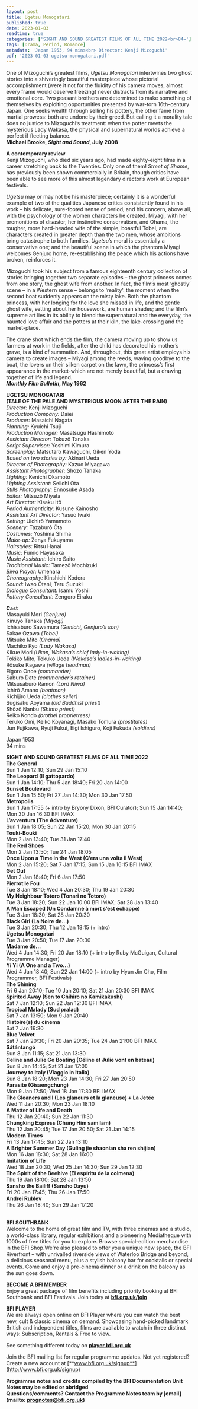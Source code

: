 ```yaml
---
layout: post
title: Ugetsu Monogatari
published: true
date: 2023-01-03
readtime: true
categories: ['SIGHT AND SOUND GREATEST FILMS OF ALL TIME 2022<br>84=']
tags: [Drama, Period, Romance]
metadata: 'Japan 1953, 94 mins<br> Director: Kenji Mizoguchi'
pdf: '2023-01-03-ugetsu-monogatari.pdf'
---
```


One of Mizoguchi’s greatest films, _Ugetsu Monogatari_ intertwines two ghost stories into a shiveringly beautiful masterpiece whose pictorial accomplishment (were it not for the fluidity of his camera moves, almost every frame would deserve freezing) never distracts from its narrative and emotional core. Two peasant brothers are determined to make something of themselves by exploiting opportunities presented by war-torn 16th-century Japan. One seeks wealth through selling his pottery, the other fame from martial prowess: both are undone by their greed. But calling it a morality tale does no justice to Mizoguchi’s treatment: when the potter meets the mysterious Lady Wakasa, the physical and supernatural worlds achieve a perfect if fleeting balance.  
**Michael Brooke, _Sight and Sound_, July 2008**  

**A contemporary review**  
Kenji Mizoguchi, who died six years ago, had made eighty-eight films in a career stretching back to the Twenties. Only one of them! _Street of Shame_, has previously been shown commercially in Britain, though critics have been able to see more of this almost legendary director’s work at European festivals.

_Ugetsu_ may or may not be his masterpiece; certainly it is a wonderful example of two of the qualities Japanese critics consistently found in his work – his delicate, sure-footed sense of period, and his concern, above all, with the psychology of the women characters he created. Miyagi, with her premonitions of disaster, her instinctive conservatism, and Ohama, the tougher, more hard-headed wife of the simple, boastful Tobei, are characters created in greater depth than the two men, whose ambitions bring catastrophe to both families. _Ugetsu_’s moral is essentially a conservative one; and the beautiful scene in which the phantom Miyagi welcomes Genjuro home, re-establishing the peace which his actions have broken, reinforces it.

Mizoguchi took his subject from a famous eighteenth century collection of stories bringing together two separate episodes – the ghost princess comes from one story, the ghost wife from another. In fact, the film’s most ‘ghostly’ scene ­– in a Western sense – belongs to ‘reality’: the moment when the second boat suddenly appears on the misty lake. Both the phantom princess, with her longing for the love she missed in life, and the gentle ghost wife, setting about her housework, are human shades; and the film’s supreme art lies in its ability to blend the supernatural and the everyday, the haunted love affair and the potters at their kiln, the lake-crossing and the market-place.

The crane shot which ends the film, the camera moving up to show us farmers at work in the fields, after the child has decorated his mother’s grave, is a kind of summation. And, throughout, this great artist employs his camera to create images ­– Miyagi among the reeds, waving goodbye to the boat, the lovers on their silken carpet on the lawn, the princess’s first appearance in the market-which are not merely beautiful, but a drawing together of life and legend.  
**_Monthly Film Bulletin_, May 1962**  

**UGETSU MONOGATARI  
(TALE OF THE PALE AND MYSTERIOUS MOON AFTER THE RAIN)**  
_Director:_ Kenji Mizoguchi  
_Production Company:_ Daiei  
_Producer:_ Masaichi Nagata  
_Planning:_ Kyuichi Tsuji  
_Production Manager:_ Masatsugu Hashimoto  
_Assistant Director:_ Tokuzô Tanaka  
_Script Supervisor:_ Yoshimi Kimura  
_Screenplay:_ Matsutaro Kawaguchi, Giken Yoda  
_Based on two stories by:_ Akinari Ueda  
_Director of Photography:_ Kazuo Miyagawa  
_Assistant Photographer:_ Shozo Tanaka  
_Lighting:_ Kenichi Okamoto  
_Lighting Assistant:_ Seiichi Ota  
_Stills Photography:_ Ennosuke Asada  
_Editor:_ Mitsuzô Miyata  
_Art Director:_ Kisaku Itô  
_Period Authenticity:_ Kusune Kainosho  
_Assistant Art Director:_ Yasuo Iwaki  
_Setting:_ Uichirô Yamamoto  
_Scenery:_ Tazaburô Ôta  
_Costumes:_ Yoshima Shima  
_Make-up:_ Zenya Fukuyama  
_Hairstyles:_ Ritsu Hanai  
_Music:_ Fumio Hayasaka  
_Music Assistant:_ Ichiro Saito  
_Traditional Music:_ Tamezô Mochizuki  
_Biwa Player:_ Umehara  
_Choreography:_ Kinshichi Kodera  
_Sound:_ Iwao Ôtani, Teru Suzuki  
_Dialogue Consultant:_ Isamu Yoshii  
_Pottery Consultant:_ Zengoro Eiraku  

**Cast**  
Masayuki Mori _(Genjuro)_  
Kinuyo Tanaka _(Miyagi)_  
Ichisaburo Sawamura _(Genichi, Genjuro’s son)_  
Sakae Ozawa _(Tobei)_  
Mitsuko Mito _(Ohama)_  
Machiko Kyo _(Lady Wakasa)_  
Kikue Mori _(Ukon, Wakasa’s chief lady-in-waiting)_  
Tokiko Mito, Tokuko Ueda _(Wakasa’s ladies-in-waiting)_  
Rôsuke Kagawa _(village headman)_  
Eigoro Onoe _(commander)_  
Saburo Date _(commander’s retainer)_  
Mitsusaburo Ramon _(Lord Niwa)_  
Ichirô Amano _(boatman)_  
Kichijiro Ueda _(clothes seller)_  
Sugisaku Aoyama _(old Buddhist priest)_  
Shôzô Nanbu _(Shinto priest)_  
Reiko Kondo _(brothel proprietress)_  
Teruko Omi, Keiko Koyanagi, Masako Tomura _(prostitutes)_  
Jun Fujikawa, Ryuji Fukui, Eigi Ishiguro, Koji Fukuda _(soldiers)_  

Japan 1953  
94 mins  


**SIGHT AND SOUND GREATEST FILMS OF ALL TIME 2022**  
**The General**  
Sun 1 Jan 12:10; Sun 29 Jan 15:10  
**The Leopard (Il gattopardo)**  
Sun 1 Jan 14:10; Thu 5 Jan 18:40; Fri 20 Jan 14:00  
**Sunset Boulevard**  
Sun 1 Jan 15:50; Fri 27 Jan 14:30; Mon 30 Jan 17:50  
**Metropolis**  
Sun 1 Jan 17:55 (+ intro by Bryony Dixon, BFI Curator); Sun 15 Jan 14:40; Mon 30 Jan 16:30 BFI IMAX  
**L’avventura (The Adventure)**  
Sun 1 Jan 18:05; Sun 22 Jan 15:20; Mon 30 Jan 20:15  
**Touki-Bouki**  
Mon 2 Jan 13:40; Tue 31 Jan 17:40  
**The Red Shoes**  
Mon 2 Jan 13:50; Tue 24 Jan 18:05  
**Once Upon a Time in the West (C’era una volta il West)**  
Mon 2 Jan 15:20; Sat 7 Jan 17:15; Sun 15 Jan 16:15 BFI IMAX  
**Get Out**  
Mon 2 Jan 18:40; Fri 6 Jan 17:50  
**Pierrot le Fou**  
Tue 3 Jan 18:10; Wed 4 Jan 20:30; Thu 19 Jan 20:30  
**My Neighbour Totoro (Tonari no Totoro)**  
Tue 3 Jan 18:20; Sun 22 Jan 10:00 BFI IMAX; Sat 28 Jan 13:40  
**A Man Escaped (Un Condamné à mort s’est échappé)**  
Tue 3 Jan 18:30; Sat 28 Jan 20:30  
**Black Girl (La Noire de...)**  
Tue 3 Jan 20:30; Thu 12 Jan 18:15 (+ intro)  
**Ugetsu Monogatari**  
Tue 3 Jan 20:50; Tue 17 Jan 20:30  
**Madame de...**  
Wed 4 Jan 14:30; Fri 20 Jan 18:10 (+ intro by Ruby McGuigan, Cultural Programme Manager)  
**Yi Yi (A One and a Two…)**  
Wed 4 Jan 18:40; Sun 22 Jan 14:00 (+ intro by Hyun Jin Cho, Film Programmer, BFI Festivals)  
**The Shining**  
Fri 6 Jan 20:10; Tue 10 Jan 20:10; Sat 21 Jan 20:30 BFI IMAX  
**Spirited Away (Sen to Chihiro no Kamikakushi)**  
Sat 7 Jan 12:10; Sun 22 Jan 12:30 BFI IMAX  
**Tropical Malady (Sud pralad)**  
Sat 7 Jan 13:50; Mon 9 Jan 20:40  
**Histoire(s) du cinema**  
Sat 7 Jan 16:30  
**Blue Velvet**  
Sat 7 Jan 20:30; Fri 20 Jan 20:35; Tue 24 Jan 21:00 BFI IMAX  
**Sátántangó**  
Sun 8 Jan 11:15; Sat 21 Jan 13:30  
**Celine and Julie Go Boating (Céline et Julie vont en bateau)**   
Sun 8 Jan 14:45; Sat 21 Jan 17:00  
**Journey to Italy (Viaggio in Italia)**  
Sun 8 Jan 18:20; Mon 23 Jan 14:30; Fri 27 Jan 20:50  
**Parasite (Gisaengchung)**  
Mon 9 Jan 17:50; Wed 18 Jan 17:30 BFI IMAX  
**The Gleaners and I (Les glaneurs et la glaneuse) + La Jetée**  
Wed 11 Jan 20:30; Mon 23 Jan 18:10  
**A Matter of Life and Death**  
Thu 12 Jan 20:40; Sun 22 Jan 11:30  
**Chungking Express (Chung Him sam lam)**  
Thu 12 Jan 20:45; Tue 17 Jan 20:50; Sat 21 Jan 14:15  
**Modern Times**  
Fri 13 Jan 17:45; Sun 22 Jan 13:10  
**A Brighter Summer Day (Guling jie shaonian sha ren shijian)**  
Mon 16 Jan 18:30; Sat 28 Jan 16:00  
**Imitation of Life**  
Wed 18 Jan 20:30; Wed 25 Jan 14:30; Sun 29 Jan 12:30  
**The Spirit of the Beehive (El espíritu de la colmena)**  
Thu 19 Jan 18:00; Sat 28 Jan 13:50  
**Sansho the Bailiff (Sansho Dayu)**  
Fri 20 Jan 17:45; Thu 26 Jan 17:50  
**Andrei Rublev**  
Thu 26 Jan 18:40; Sun 29 Jan 17:20  
<br>

**BFI SOUTHBANK**  
Welcome to the home of great film and TV, with three cinemas and a studio, a world-class library, regular exhibitions and a pioneering Mediatheque with 1000s of free titles for you to explore. Browse special-edition merchandise in the BFI Shop.We&#39;re also pleased to offer you a unique new space, the BFI Riverfront – with unrivalled riverside views of Waterloo Bridge and beyond, a delicious seasonal menu, plus a stylish balcony bar for cocktails or special events. Come and enjoy a pre-cinema dinner or a drink on the balcony as the sun goes down.  

**BECOME A BFI MEMBER**  
Enjoy a great package of film benefits including priority booking at BFI Southbank and BFI Festivals. Join today at [**bfi.org.uk/join**](http://www.bfi.org.uk/join)  

**BFI PLAYER**  
 We are always open online on BFI Player where you can watch the best new, cult &amp; classic cinema on demand. Showcasing hand-picked landmark British and independent titles, films are available to watch in three distinct ways: Subscription, Rentals &amp; Free to view.  

See something different today on [**player.bfi.org.uk**](https://player.bfi.org.uk)  

Join the BFI mailing list for regular programme updates. Not yet registered? Create a new account at [**www.bfi.org.uk/signup**](http://www.bfi.org.uk/signup)

**Programme notes and credits compiled by the BFI Documentation Unit  
Notes may be edited or abridged  
Questions/comments? Contact the Programme Notes team by [email](mailto: prognotes@bfi.org.uk)**
<!--stackedit_data:
eyJoaXN0b3J5IjpbNzM5NjY2NTM5XX0=
-->